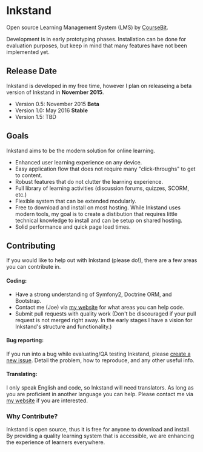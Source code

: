 # Inkstand

Open source Learning Management System (LMS) by [CourseBit].

Development is in early prototyping phases. Installation can be done for evaluation purposes, but keep in mind that many features have not been implemented yet.

## Release Date

Inkstand is developed in my free time, however I plan on releaseing a beta version of Inkstand in **November 2015**. 

 - Version 0.5: November 2015 **Beta**
 - Version 1.0: May 2016 **Stable**
 - Version 1.5: TBD

## Goals

Inkstand aims to be the modern solution for online learning. 

 - Enhanced user learning experience on any device.
 - Easy application flow that does not require many "click-throughs" to get to content.
 - Robust features that do not clutter the learning experience.
 - Full library of learning activities (discussion forums, quizzes, SCORM, etc.)
 - Flexible system that can be extended modularly.
 - Free to download and install on most hosting. While Inkstand uses modern tools, my goal is to create a distibution that requires little technical knowledge to install and can be setup on shared hosting.
 - Solid performance and quick page load times. 
 
## Contributing

If you would like to help out with Inkstand (please do!), there are a few areas you can contribute in.

#### Coding:
 - Have a strong understanding of Symfony2, Doctrine ORM, and Bootstrap.
 - Contact me (Joe) via [my website] for what areas you can help code.
 - Submit pull requests with quality work (Don't be discouraged if your pull request is not merged right away. In the early stages I have a vision for Inkstand's structure and functionality.)

#### Bug reporting:
If you run into a bug while evaluating/QA testing Inkstand, please [create a new issue]. Detail the problem, how to reproduce, and any other useful info.

#### Translating:
I only speak English and code, so Inkstand will need translators. As long as you are proficient in another language you can help. Please contact me via [my website] if you are interested.

### Why Contribute?
Inkstand is open source, thus it is free for anyone to download and install. By providing a quality learning system that is accessible, we are enhancing the experience of learners everywhere.



[coursebit]:http://www.coursebit.net/
[my website]:http://www.coursebit.net/contact-us/
[create a new issue]:https://github.com/CourseBit/Inkstand/issues
